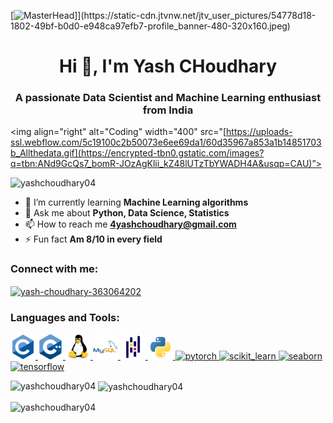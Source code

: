 [![MasterHead]([https://1.bp.blogspot.com/-7A4WynwLsM...)]](https://static-cdn.jtvnw.net/jtv_user_pictures/54778d18-1802-49bf-b0d0-e948ca97efb7-profile_banner-480-320x160.jpeg)

<h1 align="center">Hi 👋, I'm Yash CHoudhary</h1>

<h3 align="center">A passionate Data Scientist and Machine Learning enthusiast from India</h3>

<img align="right" alt="Coding" width="400" src="[https://uploads-ssl.webflow.com/5c19100c2b50073e6ee69da1/60d35967a853a1b14851703b_Allthedata.gif](https://encrypted-tbn0.gstatic.com/images?q=tbn:ANd9GcQs7_bomR-JOzAgKlii_kZ48lUTzTbYWADH4A&usqp=CAU)”>

<p align="left"> <img src="https://komarev.com/ghpvc/?username=yashchoudhary04&label=Profile%20views&color=0e75b6&style=flat" alt="yashchoudhary04" /> </p>

- 🌱 I’m currently learning **Machine Learning algorithms**
- 💬 Ask me about **Python, Data Science, Statistics**
- 📫 How to reach me **4yashchoudhary@gmail.com**
- ⚡ Fun fact **Am 8/10 in every field**

<h3 align="left">Connect with me:</h3>

<p align="left">

<a href="https://linkedin.com/in/yash-choudhary-363064202" target="blank"><img align="center" src="https://raw.githubusercontent.com/rahuldkjain/github-profile-readme-generator/master/src/images/icons/Social/linked-in-alt.svg" alt="yash-choudhary-363064202" height="30" width="40" /></a>

</p>

<h3 align="left">Languages and Tools:</h3>

<p align="left"> <a href="https://www.cprogramming.com/" target="_blank" rel="noreferrer"> <img src="https://raw.githubusercontent.com/devicons/devicon/master/icons/c/c-original.svg" alt="c" width="40" height="40"/> </a> <a href="https://www.w3schools.com/cpp/" target="_blank" rel="noreferrer"> <img src="https://raw.githubusercontent.com/devicons/devicon/master/icons/cplusplus/cplusplus-original.svg" alt="cplusplus" width="40" height="40"/> </a> <a href="https://www.linux.org/" target="_blank" rel="noreferrer"> <img src="https://raw.githubusercontent.com/devicons/devicon/master/icons/linux/linux-original.svg" alt="linux" width="40" height="40"/> </a> <a href="https://www.mysql.com/" target="_blank" rel="noreferrer"> <img src="https://raw.githubusercontent.com/devicons/devicon/master/icons/mysql/mysql-original-wordmark.svg" alt="mysql" width="40" height="40"/> </a> <a href="https://pandas.pydata.org/" target="_blank" rel="noreferrer"> <img src="https://raw.githubusercontent.com/devicons/devicon/2ae2a900d2f041da66e950e4d48052658d850630/icons/pandas/pandas-original.svg" alt="pandas" width="40" height="40"/> </a> <a href="https://www.python.org" target="_blank" rel="noreferrer"> <img src="https://raw.githubusercontent.com/devicons/devicon/master/icons/python/python-original.svg" alt="python" width="40" height="40"/> </a> <a href="https://pytorch.org/" target="_blank" rel="noreferrer"> <img src="https://www.vectorlogo.zone/logos/pytorch/pytorch-icon.svg" alt="pytorch" width="40" height="40"/> </a> <a href="https://scikit-learn.org/" target="_blank" rel="noreferrer"> <img src="https://upload.wikimedia.org/wikipedia/commons/0/05/Scikit_learn_logo_small.svg" alt="scikit_learn" width="40" height="40"/> </a> <a href="https://seaborn.pydata.org/" target="_blank" rel="noreferrer"> <img src="https://seaborn.pydata.org/_images/logo-mark-lightbg.svg" alt="seaborn" width="40" height="40"/> </a> <a href="https://www.tensorflow.org" target="_blank" rel="noreferrer"> <img src="https://www.vectorlogo.zone/logos/tensorflow/tensorflow-icon.svg" alt="tensorflow" width="40" height="40"/> </a> </p>

<p><img align="left" src="https://github-readme-stats.vercel.app/api/top-langs?username=yashchoudhary04&show_icons=true&locale=en&layout=compact" alt="yashchoudhary04" /></p>

<p>&nbsp;<img align="center" src="https://github-readme-stats.vercel.app/api?username=yashchoudhary04&show_icons=true&locale=en" alt="yashchoudhary04" /></p>

<p><img align="center" src="https://github-readme-streak-stats.herokuapp.com/?user=yashchoudhary04&" alt="yashchoudhary04" /></p>
